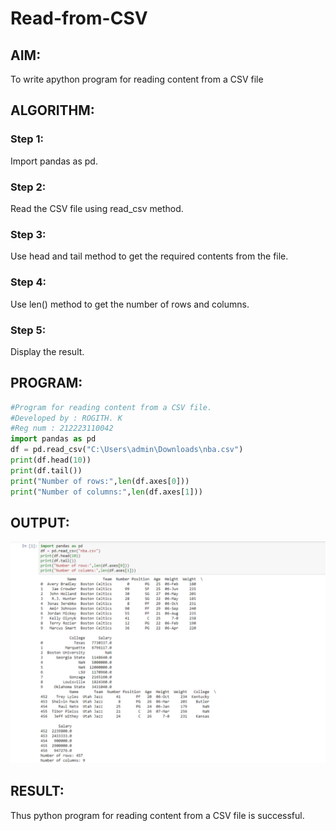 # Read-from-CSV

## AIM:
To write apython program for reading content from a CSV file
## ALGORITHM:
### Step 1:
Import pandas as pd.
### Step 2:
Read the CSV file using read_csv method.
### Step 3:
Use head and tail method to get the required contents from the file.
### Step 4:
Use len() method to get the number of rows and columns.
### Step 5:
Display the result.
## PROGRAM:
```python
#Program for reading content from a CSV file.
#Developed by : ROGITH. K
#Reg num : 212223110042
import pandas as pd
df = pd.read_csv("C:\Users\admin\Downloads\nba.csv")
print(df.head(10))
print(df.tail())
print("Number of rows:",len(df.axes[0]))
print("Number of columns:",len(df.axes[1]))
```
## OUTPUT:
![alt text](<Screenshot 2024-05-12 150619.png>)
## RESULT:
Thus python program for reading content from a CSV file is successful.